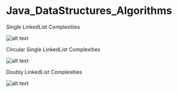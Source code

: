# Java_DataStructures_Algorithms

Single LinkedList Complexities

![alt text](https://ibb.co/Fg7TdKt)


Circular Single LinkedList Complexities

![alt text](https://ibb.co/rfs3VYv)

Doubly LinkedList Complexities

![alt text](https://ibb.co/kM1rsG7)




